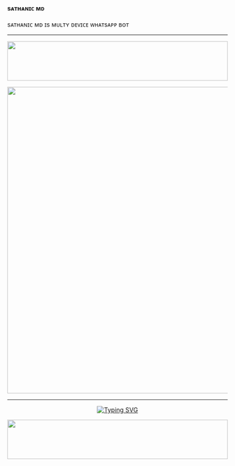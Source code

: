 ####    sᴀᴛʜᴀɴɪᴄ ᴍᴅ  ###
sᴀᴛʜᴀɴɪᴄ ᴍᴅ ɪs ᴍᴜʟᴛʏ ᴅᴇᴠɪᴄᴇ ᴡʜᴀᴛsᴀᴘᴘ ʙᴏᴛ 
***
<img src="https://i.imgur.com/dBaSKWF.gif" height="90" width="100%">
<p align="center">
<a href="https://github.com/VajiraTech">
    <img src="https://ik.imagekit.io/eypz/1728213088407_EFJZ4fMXy.png"  width="700px">
</a>
<hr>

<p align="center">
<a href="https://git.io/typing-svg"><img src="https://readme-typing-svg.demolab.com?font=Fira+Code&weight=700&size=20&pause=1000&color=5513F7&width=435&lines=SATHANIC+MD+BASED+ON+MALOOTY" alt="Typing SVG" /></a>
</p>








<img src="https://i.imgur.com/dBaSKWF.gif" height="90" width="100%">
